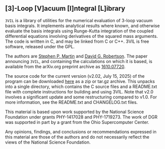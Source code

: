 ## [3]-Loop [V]acuum [I]ntegral [L]ibrary

`3VIL` is a library of utilities for the numerical evaluation of 3-loop vacuum basis integrals. It implements analytical results where known, and otherwise evaluate the basis integrals using Runge-Kutta integration of the coupled differential equations involving derivatives of the squared mass arguments. The code is written in C, and may be linked from C or C++. 3VIL is free software, released under the GPL.

The authors are [Stephen P. Martin](https://www.niu.edu/spmartin/) and [David G. Robertson](https://physics.nd.edu/people/faculty/david-robertson/). The paper announcing `3VIL`, and containing the calculations on which it is based, is available from the arXiv.org preprint archive as [1610.07720](https://arxiv.org/abs/1610.07720).

The source code for the current version (v2.02, July 15, 2025) of the program can be downloaded [here](https://github.com/davidgrobertson/3VIL/releases/tag/v2.01) as a zip or tar.gz archive. This unpacks into a single directory, which contains the C source files and a README.txt file with complete instructions for building and using 3VIL. Note that v2.0 involves a significant update and some restructuring compared to v1.0. For more information, see the README.txt and CHANGELOG.txt files.

This material is based upon work supported by the National Science Foundation under grants PHY-1417028 and PHY-1719273. The work of DGR was supported in part by a grant from the Ohio Supercomputer Center.

Any opinions, findings, and conclusions or recommendations expressed in this material are those of the authors and do not necessarily reflect the views of the National Science Foundation. 
